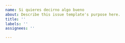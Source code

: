 ```yaml
---
name: Si quieres decirno algo bueno
about: Describe this issue template's purpose here.
title: ''
labels: ''
assignees: ''

---
```



